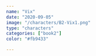 ```yaml
---
name: "Vix"
date: "2020-09-05"
image: "/characters/B2-Vix1.png"
type: "characters"
categories: ["book2"]
color: "#fb9433"

---
```


